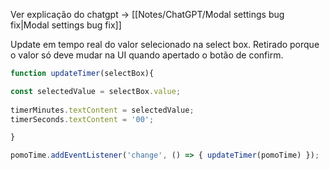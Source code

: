 Ver explicação do chatgpt -> [[Notes/ChatGPT/Modal settings bug fix|Modal settings bug fix]]

Update em tempo real do valor selecionado na select box. Retirado porque o valor só deve mudar na UI quando apertado o botão de confirm.

``` javascript
function updateTimer(selectBox){

const selectedValue = selectBox.value;
  
timerMinutes.textContent = selectedValue;
timerSeconds.textContent = '00';

} 

pomoTime.addEventListener('change', () => { updateTimer(pomoTime) });
```
